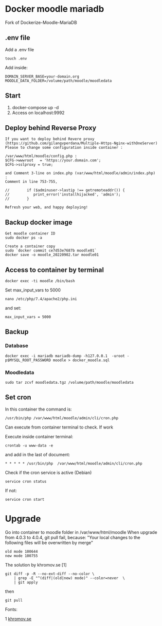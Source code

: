 # Docker moodle mariadb

Fork of Dockerize-Moodle-MariaDB

## .env file
Add a .env file
```
touch .env
```
Add inside:
```
DOMAIN_SERVER_BASE=your-domain.org
MOODLE_DATA_FOLDER=/volume/path/moodle/moodledata
```
## Start

1. docker-compose up -d
2. Access on localhost:9992


## Deploy behind Reverse Proxy
```
If you want to deploy behind Revere proxy (https://github.com/gilangvperdana/Multiple-Https-Nginx-withOneServer)
Please to change some configuration inside container :

/var/www/html/moodle/config.php :
$CFG->wwwroot   = 'https://your.domain.com';
$CFG->sslproxy = true;

and Comment 3-line on index.php (var/www/html/moodle/admin/index.php) :
Comment in line 753-755,

//        if ($adminuser->lastip !== getremoteaddr()) {
//           print_error('installhijacked', 'admin');
//        }
        
Refresh your web, and happy deploying!
```

## Backup docker image

```
Get moodle container ID 
sudo docker ps -a

Create a container copy
sudo `docker commit ce7d53e7687b moodle01`
docker save -o moodle_20220902.tar moodle01
```

## Access to container by terminal
```
docker exec -ti moodle /bin/bash
```

Set max_input_vars to 5000
```
nano /etc/php/7.4/apache2/php.ini 
```
and set:
```
max_input_vars = 5000
```

## Backup

### Database
```
docker exec -i mariadb mariadb-dump -h127.0.0.1  -uroot -p$MYSQL_ROOT_PASSWORD moodle > docker_moodle.sql
```

### Moodledata

```
sudo tar zcvf moodledata.tgz /volume/path/moodle/moodledata
```

## Set cron

In this container the command is:

```
/usr/bin/php /var/www/html/moodle/admin/cli/cron.php
```

Can execute from container terminal to check. If work

Execute inside container terminal:

```
crontab -u www-data -e
```

and add in the last of document:
```
* * * * * /usr/bin/php  /var/www/html/moodle/admin/cli/cron.php
```

Check if the cron service is active (Debian)
```
service cron status
```

If not:
```
service cron start
```

# Upgrade
Go into container to moodle folder in /var/www/html/moodle
When upgrade from 4.0.3 to 4.0.4, git pull fail, because:
"Your local changes to the following files will be overwritten by merge"
```
old mode 100644
new mode 100755
```

The solution by khromov.se [1]

```
git diff -p -R --no-ext-diff --no-color \
    | grep -E "^(diff|(old|new) mode)" --color=never  \
    | git apply
```
then
```
git pull
```


Fonts:

1 [khromov.se](https://snippets.khromov.se/reset-file-mode-chmod-changes-when-making-a-git-commit/)
